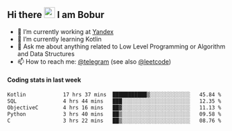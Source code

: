 ## Hi there <img src="https://media.giphy.com/media/hvRJCLFzcasrR4ia7z/giphy.gif" width="25px" height="25px"> I am Bobur

- 💼 I’m currently working at [Yandex](https://yandex.ru/)
- 🌱 I’m currently learning Kotlin
- 💬 Ask me about anything related to Low Level Programming or Algorithm and Data Structures
- 📫 How to reach me: [@telegram](https://t.me/octoant) (see also [@leetcode](https://leetcode.com/octoant/))    

#### Coding stats in last week

<!--START_SECTION:waka-->

```txt
Kotlin            17 hrs 37 mins  ███████████▒░░░░░░░░░░░░░   45.84 %
SQL               4 hrs 44 mins   ███░░░░░░░░░░░░░░░░░░░░░░   12.35 %
ObjectiveC        4 hrs 16 mins   ██▓░░░░░░░░░░░░░░░░░░░░░░   11.13 %
Python            3 hrs 40 mins   ██▒░░░░░░░░░░░░░░░░░░░░░░   09.58 %
C                 3 hrs 22 mins   ██▒░░░░░░░░░░░░░░░░░░░░░░   08.76 %
```

<!--END_SECTION:waka-->
